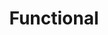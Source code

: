 ---
title: Functional
nav_order: 10
has_children: false
parent: Items
nav_exclude: true # TODO: functional items
---